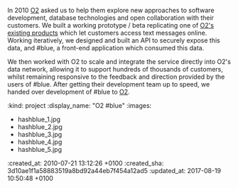 In 2010 [O2][] asked us to help them explore new approaches to software development, database technologies and open collaboration with their customers. We built a working prototype / beta replicating one of [O2's existing products][Bluebook] which let customers access text messages online. Working iteratively, we designed and built an API to securely expose this data, and #blue, a front-end application which consumed this data.

We then worked with O2 to scale and integrate the service directly into O2's data network, allowing it to support hundreds of thousands of customers, whilst remaining responsive to the feedback and direction provided by the users of #blue. After getting their development team up to speed, we handed over development of #blue to [O2][].

[O2]: http://www.o2.co.uk
[Bluebook]: http://bluebook.o2.co.uk

:kind: project
:display_name: "O2 #blue"
:images:
  - hashblue_1.jpg
  - hashblue_2.jpg
  - hashblue_3.jpg
  - hashblue_4.jpg
  - hashblue_5.jpg

:created_at: 2010-07-21 13:12:26 +0100
:created_sha: 3d10ae1f1a58883519a8bd92a44eb7f454a12ad5
:updated_at: 2017-08-19 10:50:48 +0100
